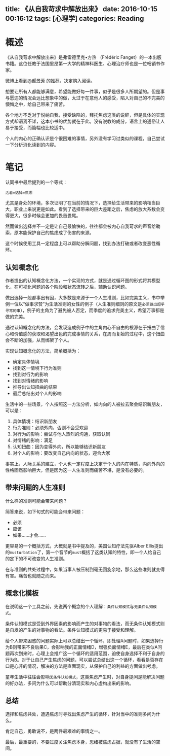title: 《从自我苛求中解放出来》
date: 2016-10-15 00:16:12
tags: [心理学]
categories: Reading
---

# 概述

《从自我苛求中解放出来》是弗雷德里克•方热 （Frédéric Fanget）的一本出版书籍。这位任教于法国里昂第一大学的精神科医生、心理治疗师也是一位畅销书作家。

微博上看到[@郝景芳](http://weibo.com/u/2076852385) 的[推荐](http://weibo.com/2076852385/E6FiHkXNn)，决定购入阅读。

想要让所有人都能够满意，希望能做好每一件事，似乎是很多人所期望的。但是事与愿违的情况会远比想象中的做，太过于在意他人的感受，陷入对自己的不完美的懊悔之中，给自己带来了痛苦。

各个地方不乏对于悦纳自我，接受缺陷的，拜托焦虑这类的说辞，但是具体的实现方式却语焉不详，这本小书的优势就在于此。没有说教的成分，语言上的通俗让人易于接受，而篇幅也比较适中。

个人的内心的正确认识是个很困难的事情，另外没有学习过类似的课程，自己尝试一下分析消化读到的内容。

<!-- more -->

# 笔记

认同书中最后提到的一个等式：

```
活着=选择=焦虑
```

尤其是身处的环境，多次证明了在当前的情况下，选择给生活带来的影响相当巨大，职业上来说更是如此。看到了选择带来的巨大差距之后，焦虑的放大系数会变得更大，很多时候会更加的畏首畏尾。

然而做出选择并不一定是让自己最愉快的，往往都会被内心自我苛求的声音给勒索，原本能保护自己的焦虑成了伤害的来源。

这个时候使用工具一定程度上可以帮助分解问题，找到办法打破或者改变恶性循环。

## 认知概念化

作者提出的认知概念化方法，一个实现的方式，就是通过循环图的形式将其模型化，在可视化问题的各个阶段和状态流转之后，辅助认识问题。

做出选择一般都事出有因，大多数是来源于一个人生准则，比如完美主义，书中举例一位以“做事求赞”为生活准则的女性的例子（人生准则细则的原文是`必须做出超乎寻常的事`），例子的主角为了避免被人否定，而季度的追求完美主义，希望万事都是做的完美。

通过认知概念化的方法，会发现造成例子中的主角内心不自由的根源在于扭曲了信心和价值感的获取和渴望出色的完成事情的关系，在周而复始的过程中，这个扭曲会不断的加强，从而绑架了个人。

实现认知概念化的方法，简单概括为：

+ 确定具体情境
+ 找到这一情境下行为准则
+ 找到对行为的影响
+ 找到对情绪的影响
+ 推导出认知扭曲的结果
+ 最后总结出对个人的影响

生活中的一些场景，个人按照这一方法分析，如内向的人被拉去聚会结识新朋友，可以是：

1. 具体情境：结识新朋友
2. 行为准则：必须外向，否则不会受欢迎
3. 对行为的影响：尝试与他人热烈的沟通，获取认同
4. 对情绪的影响：满足
5. 认知扭曲：因为变得外向，所以能够结识新朋友
6. 对个人的影响：要改变自己内向的状态，迎合大家

事实上，人际关系的建立，个人也一定程度上决定于个人的内在特质，内向外向的性格固然影响巨大，但是因为这一人生准则而痛苦不堪，是没有必要的。

## 带来问题的人生准则

什么样的准则可能会带来问题？

简答来说，如下句式的可能会带来问题：

+ 必须
+ 应该
+ 如果……才会……

更容易的一个概括方式，大概就是书中提及的，美国认知疗法先驱Alber Ellis提出的`musturbation`了，第一个音节的`must`概括了这类认知的特性，即一个人给自己的定下的不可改变的人生准则。

在与准则的共处过程中，如果当事人被压制到毫无回旋余地，那么这些准则就变得有害。痛苦也就随之而来。

## 概念化模板

在说明这一个工具之前，先说两个概念的个人理解：`条件认知模式`与`无条件认知模式`。

条件认知模式是受到外界因素的影响而产生的对事物的看法，而无条件认知模式则是自发的产生的对事物的看法。条件认知模式的更易于接受和理解。

给个人带来困惑的问题实际上可以总结出一个循环，即处理A问题时，如果选择行为B则带来不良后果C，会影响我的正面情绪D，增强负面情绪E，最后在类似A问题再次到来时，心理上会推广这一个循环的适用范围，迫使自身选择不利于自身的行为B。对于让自己产生焦虑的问题，可以尝试总结出这一个循环，看看是否存在口是心非的情况，解决的方法是直面现实，从保护自己的利益的方面做出考虑。

童年生活中往往会影响`无条件认知模式`，这类焦虑产生时，对自身提问是能解决问题的好办法，多问为什么可以帮助分清现实和内心虚构出来的影响。

## 总结

选择和焦虑共处，遭遇焦虑时寻找出焦虑产生的循环，针对当中的准则多问为什么。

肯定自己，勇敢说不，是两件最艰难的事情之一。

最后，最重要的，不要过度关注焦虑本身，思绪被焦虑占据，就没有了生活的空间。





